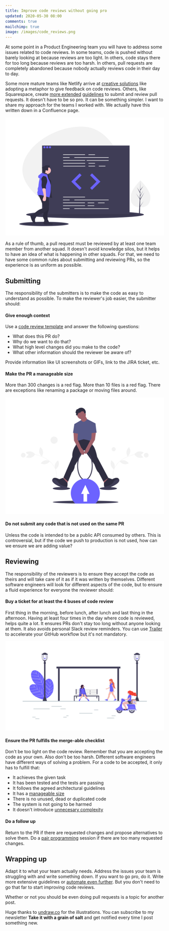 ```yaml
---
title: Improve code reviews without going pro
updated: 2020-05-30 08:00
comments: true
mailchimp: true
image: /images/code_reviews.png
---
```


At some point in a Product Engineering team you will have to address some issues related to code reviews. In some teams, code is pushed without barely looking at because reviews are too light. In others, code stays there for too long because reviews are too harsh. In others, pull requests are completely abandoned because nobody actually reviews code in their day to day.

Some more mature teams like Netlify arrive at [creative solutions](https://www.netlify.com/blog/2020/03/05/feedback-ladders-how-we-encode-code-reviews-at-netlify/) like adopting a metaphor to give feedback on code reviews. Others, like Squarespace, create [more extended](https://engineering.squarespace.com/blog/2019/code-review-culture-part-2) [guidelines](https://engineering.squarespace.com/blog/2019/code-review-culture-part-1) to submit and review pull requests. It doesn't have to be so pro. It can be something simpler. I want to share my approach for the teams I worked with. We actually have this written down in a Confluence page.

![](/images/code_reviews.png)

As a rule of thumb, a pull request must be reviewed by at least one team member from another squad. It doesn't avoid knowledge silos, but it helps to have an idea of what is happening in other squads. For that, we need to have some common rules about submitting and reviewing PRs, so the experience is as uniform as possible.

## Submitting

The responsibility of the submitters is to make the code as easy to understand as possible. To make the reviewer's job easier, the submitter should:

#### Give enough context

Use a [code review template](https://help.github.com/en/github/building-a-strong-community/creating-a-pull-request-template-for-your-repository) and answer the following questions:

- What does this PR do?
- Why do we want to do that?
- What high level changes did you make to the code?
- What other information should the reviewer be aware of?

Provide information like UI screenshots or GIFs, link to the JIRA ticket, etc.

#### Make the PR a manageable size

More than 300 changes is a red flag. More than 10 files is a red flag. There are exceptions like renaming a package or moving files around.

![](/images/pull_requests.png)

#### Do not submit any code that is not used on the same PR

Unless the code is intended to be a public API consumed by others. This is controversial, but if the code we push to production is not used, how can we ensure we are adding value?

## Reviewing

The responsibility of the reviewers is to ensure they accept the code as theirs and will take care of it as if it was written by themselves. Different software engineers will look for different aspects of the code, but to ensure a fluid experience for everyone the reviewer should:

#### Buy a ticket for at least the 4 buses of code review

First thing in the morning, before lunch, after lunch and last thing in the afternoon. Having at least four times in the day where code is reviewed, helps quite a lot. It ensures PRs don't stay too long without anyone looking at them. It also avoids personal Slack review reminders. You can use [Trailer](http://ptsochantaris.github.io/trailer/) to accelerate your GitHub workflow but it's not mandatory.

![](/images/bus_stop.png)

#### Ensure the PR fulfills the merge-able checklist

Don't be too light on the code review. Remember that you are accepting the code as your own. Also don't be too harsh. Different software engineers have different ways of solving a problem. For a code to be accepted, it only has to fulfill that:

- It achieves the given task
- It has been tested and the tests are passing
- It follows the agreed architectural guidelines
- It has a [manageable size](https://geshan.com.np/blog/2019/12/how-to-get-your-pull-request-pr-merged-quickly/)
- There is no unused, dead or duplicated code
- The system is not going to be harmed
- It doesn't introduce [unnecesary complexity](https://youtu.be/kfffy12uQ7g)

#### Do a follow up

Return to the PR if there are requested changes and propose alternatives to solve them. Do a [pair programming](https://martinfowler.com/articles/on-pair-programming.html) session if there are too many requested changes.

## Wrapping up

Adapt it to what your team actually needs. Address the issues your team is struggling with and write something down. If you want to go pro, do it. Write more extensive guidelines or [automate even further](https://www.freecodecamp.org/news/how-to-automate-code-reviews-on-github-41be46250712/). But you don't need to go that far to start improving code reviews.

Whether or not you should be even doing pull requests is a topic for another post.

Huge thanks to [undraw.co](https://undraw.co) for the illustrations. You can subscribe to my newsletter **Take it with a grain of salt** and get notified every time I post something new.
